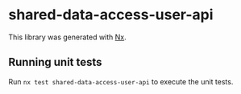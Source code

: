 # shared-data-access-user-api

This library was generated with [Nx](https://nx.dev).

## Running unit tests

Run `nx test shared-data-access-user-api` to execute the unit tests.
